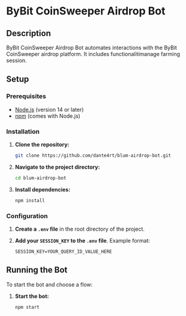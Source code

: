 # ByBit CoinSweeper Airdrop Bot

## Description

ByBit CoinSweeper Airdrop Bot automates interactions with the ByBit CoinSweeper airdrop platform. It includes functionalitimanage farming session.





## Setup

### Prerequisites

- [Node.js](https://nodejs.org/) (version 14 or later)
- [npm](https://www.npmjs.com/) (comes with Node.js)

### Installation

1. **Clone the repository:**

    ```bash
    git clone https://github.com/dante4rt/blum-airdrop-bot.git
    ```

2. **Navigate to the project directory:**

    ```bash
    cd blum-airdrop-bot
    ```

3. **Install dependencies:**

    ```bash
    npm install
    ```

### Configuration

1. **Create a `.env` file** in the root directory of the project.

2. **Add your `SESSION_KEY` to the `.env` file**. Example format:

    ```env
    SESSION_KEY=YOUR_QUERY_ID_VALUE_HERE
    ```

  
## Running the Bot

To start the bot and choose a flow:

1. **Start the bot:**

    ```bash
    npm start
    ```

